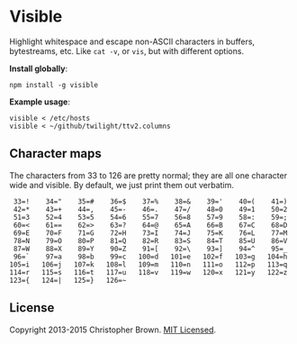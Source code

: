 # Visible

Highlight whitespace and escape non-ASCII characters in buffers, bytestreams, etc. Like `cat -v`, or `vis`, but with different options.

**Install globally**:

    npm install -g visible

**Example usage**:

    visible < /etc/hosts
    visible < ~/github/twilight/ttv2.columns


## Character maps

The characters from 33 to 126 are pretty normal; they are all one character wide and visible.
By default, we just print them out verbatim.

     33=!    34="    35=#    36=$    37=%    38=&    39='    40=(    41=)
     42=*    43=+    44=,    45=-    46=.    47=/    48=0    49=1    50=2
     51=3    52=4    53=5    54=6    55=7    56=8    57=9    58=:    59=;
     60=<    61==    62=>    63=?    64=@    65=A    66=B    67=C    68=D
     69=E    70=F    71=G    72=H    73=I    74=J    75=K    76=L    77=M
     78=N    79=O    80=P    81=Q    82=R    83=S    84=T    85=U    86=V
     87=W    88=X    89=Y    90=Z    91=[    92=\    93=]    94=^    95=_
     96=`    97=a    98=b    99=c   100=d   101=e   102=f   103=g   104=h
    105=i   106=j   107=k   108=l   109=m   110=n   111=o   112=p   113=q
    114=r   115=s   116=t   117=u   118=v   119=w   120=x   121=y   122=z
    123={   124=|   125=}   126=~

<!--
  That listing was generated by this code:
  _.range(33, 128).map(function(code) { return (' ' + code).slice(-3) + '=' + String.fromCharCode(code) + ''; }).join('\t')
-->


## License

Copyright 2013-2015 Christopher Brown. [MIT Licensed](http://opensource.org/licenses/MIT).

